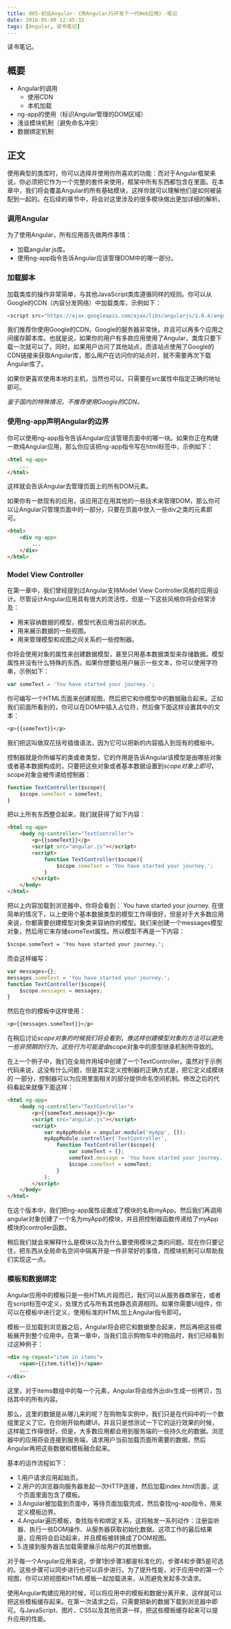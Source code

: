 ```yaml
---
title: 005-初设Angular-《用AngularJS开发下一代Web应用》-笔记
date: 2016-05-08 12:45:32
tags: [Angular, 读书笔记]
---
```

读书笔记。
<!--more-->

## 概要

+ Angular的调用
	+ 使用CDN
	+ 本机加载
+ ng-app的使用（标识Angular管理的DOM区域）
+ 浅谈模块机制（避免命名冲突）
+ 数据绑定机制

## 正文
使用典型的类库时，你可以选择并使用你所喜欢的功能：而对于Angular框架来说，你必须把它作为一个完整的套件来使用，框架中所有东西都包含在里面。在本章中，我们将会覆盖Angular的所有基础模块，这样你就可以理解他们是如何被装配到一起的。在后续的章节中，将会对这里涉及的很多模块做出更加详细的解析。

### 调用Angular

为了使用Angular，所有应用首先做两件事情：
+ 加载angular.js库。
+ 使用ng-app指令告诉Angular应该管理DOM中的哪一部分。

### 加载脚本

加载类库的操作非常简单，与其他JavaScript类库遵循同样的规则。你可以从Google的CDN（内容分发网络）中加载类库，示例如下：
``` javascript
<script src="https://ajax.googleapis.com/ajax/libs/angularjs/1.0.4/angular.min.js"></script>
```
我们推荐你使用Google的CDN，Google的服务器非常快，并且可以再多个应用之间缓存脚本库。也就是说，如果你的用户有多款应用使用了Angular，类库只要下载一次就可以了。同时，如果用户访问了其他站点，而该站点使用了Google的CDN链接来获取Angular库，那么用户在访问你的站点时，就不需要再次下载Angular库了。

如果你更喜欢使用本地的主机，当然也可以，只需要在src属性中指定正确的地址即可。

<i>鉴于国内的特殊情况，不推荐使用Google的CDN。</i>

### 使用ng-app声明Angular的边界

你可以使用ng-app指令告诉Angular应该管理页面中的哪一块。如果你正在构建一款纯Angular应用，那么你应该把ng-app指令写在html标签中，示例如下：

``` html
<html ng-app>
	...
</html>
```

这样就会告诉Angular去管理页面上的所有DOM元素。

如果你有一款现有的应用，该应用正在用其他的一些技术来管理DOM，那么你可以让Angular只管理页面中的一部分，只要在页面中放入一些div之类的元素即可。

```html
<html>
	<div ng-app>
		...
	</div>
</html>
```

### Model View Controller

在第一章中，我们曾经提到过Angular支持Model View Controller风格的应用设计。尽管设计Angular应用具有很大的灵活性，但是一下这些风格你将会经常涉及：
+ 用来容纳数据的模型，模型代表应用当前的状态。
+ 用来展示数据的一些视图。
+ 用来管理模型和视图之间关系的一些控制器。

你将会使用对象的属性来创建数据模型，甚至只用基本数据类型来存储数据。模型属性并没有什么特殊的东西。如果你想要给用户展示一些文本，你可以使用字符串，示例如下：

``` javascript
var someText = 'You have started your journey.';
```

你可编写一个HTML页面来创建视图，然后把它和你模型中的数据融合起来。正如我们前面所看到的，你可以在DOM中插入占位符，然后像下面这样设置其中的文本：

``` html
<p>{{someText}}</p>
```

我们把这叫做双花括号插值语法，因为它可以把新的内容插入到现有的模板中。

控制器就是你所编写的类或者类型，它的作用是告诉Angular该模型是由哪些对象或者基本数据构成的，只要把这些对象或者基本数据设置到$scope对象上即可，$scope对象会被传递给控制器：

``` javascript
function TextController($scope){
	$scope.someText = someText;
}
```

把以上所有东西整合起来，我们就获得了如下内容：

``` html
<html ng-app>
	<body ng-controller="TextController">
		<p>{{someText}}</p>
		<script src="angular.js"></script>
		<script>
			function TextController($scope){
				$scope.someText = 'You have started your journey.';
			}
		</script>
	</body>
</html>
```

把以上内容加载到浏览器中，你将会看到：
You have started your journey.
在很简单的情况下，以上使用个基本数据类型的模型工作得很好，但是对于大多数应用来说，你都需要创建模型对象类来容纳你的模型。我们来创建一个messages模型对象，然后用它来存储someText属性。所以模型不再是一下内容：

``` html
$scope.someText = 'You have started your journey.';
```

而会这样编写：

``` javascript
var messages={};
messages.someText = 'You have started your journey.';
function TextController($scope){
	$scope.messages = messages;
}
```

然后在你的模板中这样使用：

``` html
<p>{{messages.someText}}</p>
```

在稍后讨论$scope对象的时候我们将会看到，像这样创建模型对象的方法可以避免一些非预期的行为，这些行为可能是由$scope对象中的原型继承机制所导致的。

在上一个例子中，我们在全局作用域中创建了一个TextController。虽然对于示例代码来说，这没有什么问题，但是其实定义控制器的正确方式是，把它定义成模块的  一部分，控制器可以为应用里面相关的部分提供命名空间机制。修改之后的代码看起来就像下面这样：

``` html
<html ng-app>
	<body ng-controller="TextController">
		<p>{{someText.message}}</p>
		<script src="angular.js"></script>
		<script>
			var myAppModule = angular.module('myApp', []);
			myAppModule.controller('TextController', 
				function TextController($scope){
					var someText = {};
					someText.message = 'You have started your journey.';
					$scope.someText = someText;
				}
			);
		</script>
	</body>
</html>
```
在这个版本中，我们把ng-app属性设置成了模块的名称myApp。然后我们再调用angular对象创建了一个名为myApp的模块，并且把控制器函数传递给了myApp模块的controller函数。

稍后我们就会来解释什么是模块以及为什么要使用模块之类的问题。现在你只要记住，把东西从全局命名空间中隔离开是一件非常好的事情，而模块机制可以帮助我们实现这一点。

### 模板和数据绑定
Angular应用中的模板只是一些HTML片段而已，我们可以从服务器商家在，或者在script标签中定义，处理方式与所有其他静态资源相同。如果你需要UI组件，你可以在模板中进行定义，使用标准的HTML加上Angular指令即可。

模板一旦加载到浏览器之后，Angular将会把它和数据整合起来，然后再把这些模板展开到整个应用中。在第一章中，当我们显示购物车中的物品时，我们已经看到过这种例子：

``` html
<div ng-repeat="item in items">
	<span>{{item.title}}</span>
	...
</div>
```

这里，对于items数组中的每一个元素，Angular将会给外出div生成一份拷贝，包括其中的所有内容。

那么，这里的数据是从哪儿来的呢？在购物车实例中，我们只是在代码中的一个数组里定义了它。在你刚开始构建UI，并且只是想测试一下它的运行效果的时候，这样能工作得很好。但是，大多数应用都会用到服务端的一些持久化的数据。浏览器中的应用将会连接到服务端，请求用户当前加载页面所需要的数据，然后Angular再把这些数据和模板融合起来。

基本的运作流程如下：
+ 1.用户请求应用起始页。
+ 2.用户的浏览器向服务器发起一次HTTP连接，然后加载index.html页面，这个页面里面包含了模板。
+ 3.Angular被加载到页面中，等待页面加载完成，然后查找ng-app指令，用来定义模板边界。
+ 4.Angular遍历模板，查找指令和绑定关系，这将触发一系列动作：注册监听器、执行一些DOM操作、从服务器获取初始化数据。这项工作的最后结果是，应用将会启动起来，并且模板被转换成了DOM视图。
+ 5.连接到服务器去加载需要展示给用户的其他数据。

对于每一个Angular应用来说，步骤1到步骤3都是标准化的，步骤4和步骤5是可选的。这些步骤可以同步进行也可以异步进行。为了提升性能，对于应用中的第一个视图，你可以把视图和HTML模板一起加载进来，从而避免发起多次请求。

使用Angular构建应用的时候，可以将应用中的模板和数据分离开来，这样就可以把这些模板缓存起来。在第一次请求之后，只需要把新的数据下载到浏览器中即可。与JavaScript、图片、CSS以及其他资源一样，把这些模板缓存起来可以提升应用的性能。

